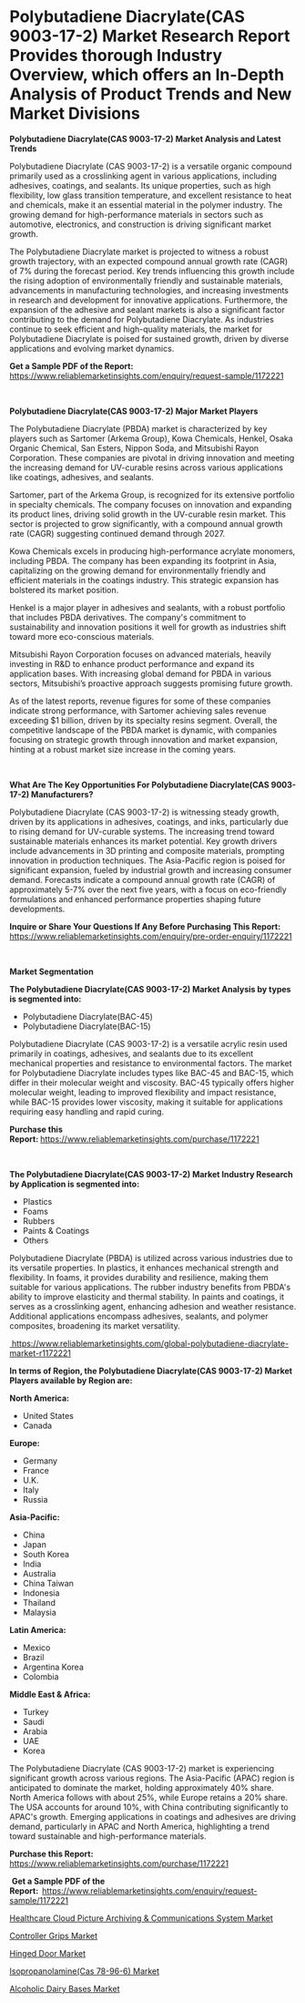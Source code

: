 <p><h1>Polybutadiene Diacrylate(CAS 9003-17-2) Market Research Report Provides thorough Industry Overview, which offers an In-Depth Analysis of Product Trends and New Market Divisions</h1></p><p><strong>Polybutadiene Diacrylate(CAS 9003-17-2) Market Analysis and Latest Trends</strong></p>
<p><p>Polybutadiene Diacrylate (CAS 9003-17-2) is a versatile organic compound primarily used as a crosslinking agent in various applications, including adhesives, coatings, and sealants. Its unique properties, such as high flexibility, low glass transition temperature, and excellent resistance to heat and chemicals, make it an essential material in the polymer industry. The growing demand for high-performance materials in sectors such as automotive, electronics, and construction is driving significant market growth.</p><p>The Polybutadiene Diacrylate market is projected to witness a robust growth trajectory, with an expected compound annual growth rate (CAGR) of 7% during the forecast period. Key trends influencing this growth include the rising adoption of environmentally friendly and sustainable materials, advancements in manufacturing technologies, and increasing investments in research and development for innovative applications. Furthermore, the expansion of the adhesive and sealant markets is also a significant factor contributing to the demand for Polybutadiene Diacrylate. As industries continue to seek efficient and high-quality materials, the market for Polybutadiene Diacrylate is poised for sustained growth, driven by diverse applications and evolving market dynamics.</p></p>
<p><strong>Get a Sample PDF of the Report:&nbsp;</strong> <a href="https://www.reliablemarketinsights.com/enquiry/request-sample/1172221?utm_campaign=2013&utm_medium=2&utm_source=Github&utm_content=ia&utm_term=02022025&utm_id=polybutadiene-diacrylatecas-9003-17-2">https://www.reliablemarketinsights.com/enquiry/request-sample/1172221</a></p>
<p>&nbsp;</p>
<p><strong>Polybutadiene Diacrylate(CAS 9003-17-2) Major Market Players</strong></p>
<p><p>The Polybutadiene Diacrylate (PBDA) market is characterized by key players such as Sartomer (Arkema Group), Kowa Chemicals, Henkel, Osaka Organic Chemical, San Esters, Nippon Soda, and Mitsubishi Rayon Corporation. These companies are pivotal in driving innovation and meeting the increasing demand for UV-curable resins across various applications like coatings, adhesives, and sealants.</p><p>Sartomer, part of the Arkema Group, is recognized for its extensive portfolio in specialty chemicals. The company focuses on innovation and expanding its product lines, driving solid growth in the UV-curable resin market. This sector is projected to grow significantly, with a compound annual growth rate (CAGR) suggesting continued demand through 2027.</p><p>Kowa Chemicals excels in producing high-performance acrylate monomers, including PBDA. The company has been expanding its footprint in Asia, capitalizing on the growing demand for environmentally friendly and efficient materials in the coatings industry. This strategic expansion has bolstered its market position.</p><p>Henkel is a major player in adhesives and sealants, with a robust portfolio that includes PBDA derivatives. The company's commitment to sustainability and innovation positions it well for growth as industries shift toward more eco-conscious materials.</p><p>Mitsubishi Rayon Corporation focuses on advanced materials, heavily investing in R&D to enhance product performance and expand its application bases. With increasing global demand for PBDA in various sectors, Mitsubishi’s proactive approach suggests promising future growth.</p><p>As of the latest reports, revenue figures for some of these companies indicate strong performance, with Sartomer achieving sales revenue exceeding $1 billion, driven by its specialty resins segment. Overall, the competitive landscape of the PBDA market is dynamic, with companies focusing on strategic growth through innovation and market expansion, hinting at a robust market size increase in the coming years.</p></p>
<p>&nbsp;</p>
<p><strong>What Are The Key Opportunities For Polybutadiene Diacrylate(CAS 9003-17-2) Manufacturers?</strong></p>
<p><p>Polybutadiene Diacrylate (CAS 9003-17-2) is witnessing steady growth, driven by its applications in adhesives, coatings, and inks, particularly due to rising demand for UV-curable systems. The increasing trend toward sustainable materials enhances its market potential. Key growth drivers include advancements in 3D printing and composite materials, prompting innovation in production techniques. The Asia-Pacific region is poised for significant expansion, fueled by industrial growth and increasing consumer demand. Forecasts indicate a compound annual growth rate (CAGR) of approximately 5-7% over the next five years, with a focus on eco-friendly formulations and enhanced performance properties shaping future developments.</p></p>
<p><strong>Inquire or Share Your Questions If Any Before Purchasing This Report:</strong> <a href="https://www.reliablemarketinsights.com/enquiry/pre-order-enquiry/1172221?utm_campaign=2013&utm_medium=2&utm_source=Github&utm_content=ia&utm_term=02022025&utm_id=polybutadiene-diacrylatecas-9003-17-2">https://www.reliablemarketinsights.com/enquiry/pre-order-enquiry/1172221</a></p>
<p>&nbsp;</p>
<p><strong>Market Segmentation</strong></p>
<p><strong>The Polybutadiene Diacrylate(CAS 9003-17-2) Market Analysis by types is segmented into:</strong></p>
<p><ul><li>Polybutadiene Diacrylate(BAC-45)</li><li>Polybutadiene Diacrylate(BAC-15)</li></ul></p>
<p><p>Polybutadiene Diacrylate (CAS 9003-17-2) is a versatile acrylic resin used primarily in coatings, adhesives, and sealants due to its excellent mechanical properties and resistance to environmental factors. The market for Polybutadiene Diacrylate includes types like BAC-45 and BAC-15, which differ in their molecular weight and viscosity. BAC-45 typically offers higher molecular weight, leading to improved flexibility and impact resistance, while BAC-15 provides lower viscosity, making it suitable for applications requiring easy handling and rapid curing.</p></p>
<p><strong>Purchase this Report:&nbsp;</strong><a href="https://www.reliablemarketinsights.com/purchase/1172221?utm_campaign=2013&utm_medium=2&utm_source=Github&utm_content=ia&utm_term=02022025&utm_id=polybutadiene-diacrylatecas-9003-17-2">https://www.reliablemarketinsights.com/purchase/1172221</a></p>
<p>&nbsp;</p>
<p><strong>The Polybutadiene Diacrylate(CAS 9003-17-2) Market Industry Research by Application is segmented into:</strong></p>
<p><ul><li>Plastics</li><li>Foams</li><li>Rubbers</li><li>Paints & Coatings</li><li>Others</li></ul></p>
<p><p>Polybutadiene Diacrylate (PBDA) is utilized across various industries due to its versatile properties. In plastics, it enhances mechanical strength and flexibility. In foams, it provides durability and resilience, making them suitable for various applications. The rubber industry benefits from PBDA's ability to improve elasticity and thermal stability. In paints and coatings, it serves as a crosslinking agent, enhancing adhesion and weather resistance. Additional applications encompass adhesives, sealants, and polymer composites, broadening its market versatility.</p></p>
<p><a href="https://www.reliablemarketinsights.com/global-polybutadiene-diacrylate-market-r1172221?utm_campaign=2013&utm_medium=2&utm_source=Github&utm_content=ia&utm_term=02022025&utm_id=polybutadiene-diacrylatecas-9003-17-2">&nbsp;https://www.reliablemarketinsights.com/global-polybutadiene-diacrylate-market-r1172221</a></p>
<p><strong>In terms of Region, the Polybutadiene Diacrylate(CAS 9003-17-2) Market Players available by Region are:</strong></p>
<p>
    <p> <strong> North America: </strong>
        <ul>
            <li>United States</li>
            <li>Canada</li>
        </ul>
        </p> 
    <p> <strong> Europe: </strong>
        <ul>
            <li>Germany</li>
            <li>France</li>
            <li>U.K.</li>
            <li>Italy</li>
            <li>Russia</li>
        </ul>
        </p> 
    <p> <strong> Asia-Pacific: </strong>
        <ul>
            <li>China</li>
            <li>Japan</li>
            <li>South Korea</li>
            <li>India</li>
            <li>Australia</li>
            <li>China Taiwan</li>
            <li>Indonesia</li>
            <li>Thailand</li>
            <li>Malaysia</li>
        </ul>
        </p> 
    <p> <strong> Latin America: </strong>
        <ul>
            <li>Mexico</li>
            <li>Brazil</li>
            <li>Argentina Korea</li>
            <li>Colombia</li>
        </ul>
        </p> 
    <p> <strong> Middle East & Africa: </strong>
        <ul>
            <li>Turkey</li>
            <li>Saudi</li>
            <li>Arabia</li>
            <li>UAE</li>
            <li>Korea</li>
        </ul>
    </p>
    </p>
<p><p>The Polybutadiene Diacrylate (CAS 9003-17-2) market is experiencing significant growth across various regions. The Asia-Pacific (APAC) region is anticipated to dominate the market, holding approximately 40% share. North America follows with about 25%, while Europe retains a 20% share. The USA accounts for around 10%, with China contributing significantly to APAC's growth. Emerging applications in coatings and adhesives are driving demand, particularly in APAC and North America, highlighting a trend toward sustainable and high-performance materials.</p></p>
<p><strong>Purchase this Report: </strong><a href="https://www.reliablemarketinsights.com/purchase/1172221?utm_campaign=2013&utm_medium=2&utm_source=Github&utm_content=ia&utm_term=02022025&utm_id=polybutadiene-diacrylatecas-9003-17-2">https://www.reliablemarketinsights.com/purchase/1172221</a></p>
<p>&nbsp;<strong>Get a Sample PDF of the Report:&nbsp;&nbsp;</strong><a href="https://www.reliablemarketinsights.com/enquiry/request-sample/1172221?utm_campaign=2013&utm_medium=2&utm_source=Github&utm_content=ia&utm_term=02022025&utm_id=polybutadiene-diacrylatecas-9003-17-2">https://www.reliablemarketinsights.com/enquiry/request-sample/1172221</a></p>
<p><strong></strong></p>
<p><p><a href="https://www.linkedin.com/pulse/expanding-global-healthcare-cloud-picture-archiving-communications-usd6c?utm_campaign=2013&utm_medium=2&utm_source=Github&utm_content=ia&utm_term=02022025&utm_id=polybutadiene-diacrylatecas-9003-17-2">Healthcare Cloud Picture Archiving & Communications System Market</a></p><p><a href="https://www.linkedin.com/pulse/global-controller-grips-market-overview-2025-2032-key-growth-cvade?utm_campaign=2013&utm_medium=2&utm_source=Github&utm_content=ia&utm_term=02022025&utm_id=polybutadiene-diacrylatecas-9003-17-2">Controller Grips Market</a></p><p><a href="https://www.linkedin.com/pulse/market-research-report-growth-hinged-door-72-cagr-from-lv9uc?utm_campaign=2013&utm_medium=2&utm_source=Github&utm_content=ia&utm_term=02022025&utm_id=polybutadiene-diacrylatecas-9003-17-2">Hinged Door Market</a></p><p><a href="https://github.com/MariaWashington76/Market-Research-Report-List-1/blob/main/isopropanolaminecas-78-96-6-market.md?utm_campaign=2013&utm_medium=2&utm_source=Github&utm_content=ia&utm_term=02022025&utm_id=polybutadiene-diacrylatecas-9003-17-2">Isopropanolamine(Cas 78-96-6) Market</a></p><p><a href="https://www.linkedin.com/pulse/alcoholic-dairy-bases-market-growth-forecast-global-analysis-vds6e?utm_campaign=2013&utm_medium=2&utm_source=Github&utm_content=ia&utm_term=02022025&utm_id=polybutadiene-diacrylatecas-9003-17-2">Alcoholic Dairy Bases Market</a></p></p>